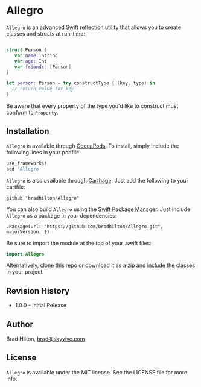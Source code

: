 # Allegro

`Allegro` is an advanced Swift reflection utility that allows you to create classes and structs at run-time:
```swift

struct Person {
   var name: String
   var age: Int
   var friends: [Person]
}

let person: Person = try constructType { (key, type) in
  // return value for key
}

```
Be aware that every property of the type you'd like to construct must conform to `Property`.

## Installation

`Allegro` is available through [CocoaPods](http://cocoapods.org). To install, simply include the following lines in your podfile:
```ruby
use_frameworks!
pod 'Allegro'
```
`Allegro` is also available through [Carthage](https://github.com/Carthage/Carthage). Just add the following to your cartfile:
```
github "bradhilton/Allegro"
```
You can also build `Allegro` using the [Swift Package Manager](https://github.com/apple/swift-package-manager). Just include `Allegro` as a package in your dependencies:
```
.Package(url: "https://github.com/bradhilton/Allegro.git", majorVersion: 1)
```
Be sure to import the module at the top of your .swift files:
```swift
import Allegro
```
Alternatively, clone this repo or download it as a zip and include the classes in your project.

## Revision History

* 1.0.0 - Initial Release

## Author

Brad Hilton, brad@skyvive.com

## License

`Allegro` is available under the MIT license. See the LICENSE file for more info.


